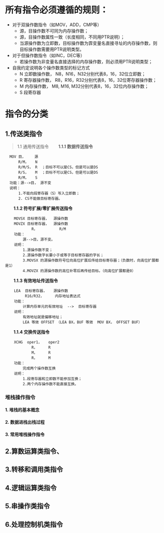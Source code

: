 # 所有指令必须遵循的规则：
  - 对于双操作数指令（如MOV，ADD，CMP等）  
    - 源，目操作数不可同为内存操作数；
    - 源，目操作数属性一致（长度相同，不同用PTR说明）；
    - 当源操作数为立即数，目标操作数为霏变量名直接寻址的内存操作数，则目标操作数需要用PTR说明类型。
  - 对于但操作数指令（如INC，DEC等）
    - 若操作数为非变量名直接选择的内存操作数，则必须用PTR说明类型；
  - 自我约定说明各个操作数类型的标记方式
    - N  立即数操作数， N8，N16，N32分别代表8，16，32位立即数；
    - R  寄存器操作数， R8，R16，R32分别代表8，16，32位寄存器操作数；
    - M  内存操作数，   M8, M16, M32分别代表8，16，32位内存操作数；
    - S  段寄存器
    
# 指令的分类
## 1.传送类指令
  > 1.1 通用传送指令
&nbsp; &nbsp;&nbsp; &nbsp; **1.1.1 数据传送指令**  
  ```
    MOV 目，    源  
        R/M，   N  
        R/M/S， R  ；目标不可以是CS，但是可以是DS  
        R/S，   M  ；目标不可以是CS，但是可以是DS  
        R/M，   S  
    功能：源-->目， 源不变
    说明：
        1.不能向段寄存器（S）写入立即数；
        2. CS不能做目标寄存器。
  ```
&nbsp; &nbsp;&nbsp; &nbsp; **1.1.2 符号扩展/零扩展传送指令**   
   
```
    MOVSX 目标寄存器，  源操作数
    MOVZX 目标寄存器，  源操作数
            R，          R/M
    功能：
        源-->目，源不变。
    说明：
        1.源操作数不变；
        2.源操作数字长要小于或等于目标寄存器的字长；
        3.MOVSX 的源操作数符号位向高位扩展后传给目标寄存器；（负数时，向高位扩展都是1）
        4.MOVZX 的源操作数的高位补零后再传给目标。（向高位扩展都是0）
```
&nbsp; &nbsp;&nbsp; &nbsp; **1.1.3 有效地址传送指令**   
```
    LEA  目标寄存器，   源操作数
         R16/R32，     内存地址表达式
    功能：
        计算内存单元的有效地址  -->  目标寄存器
    说明：
        有效地址就是偏移地址；
        LEA 等效 OFFSET （LEA BX，BUF 等效  MOV BX， OFFSET BUF）
```
&nbsp; &nbsp;&nbsp; &nbsp; **1.1.4 交换传送指令**   
```
    XCHG  oper1，   oper2
            R，     R
            M，     R
            R，     M
    功能：
        完成两个操作数互换
    说明：
        1.段寄存器和立即数不能参加互换；
        2.两个内存操作数不能直接互换。
```
### 堆栈操作指令
#### 1. 堆栈的基本概念
#### 2. 数据进栈出栈过程
#### 3. 常用堆栈操作指令

## 2.算数运算类指令、
## 3.转移和调用类指令
## 4.逻辑运算类指令
## 5.串操作类指令
## 6.处理控制机类指令
